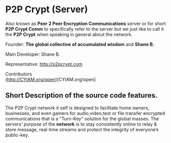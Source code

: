 P2P Crypt (Server)
=========
Also known as **Peer 2 Peer Encryption Communications** server or for short **P2P Crypt Comm** to specifically refer to the server but we just like to call it the **P2P Crypt** when speaking in general about the network.

Founder: **The global collective of accumulated wisdom** and **Shane B.**  

Main Developer: Shane B.  

Representative: http://p2pcrypt.com  

Contributors  
(http://CYIAM.org/open)[CYIAM.org/open]
  

## Short Description of the source code features.
The P2P Crypt network it self is designed to facilitate home owners, businesses, and even gamers for audio,video,text or file transfer encrypted communications that is a "Turn-Key" solution for the global masses.
The servers' purpose of the __network__ is to stay consistently online to relay & store message, 
real-time streams and protect the integrity of everyone’s public-key.
